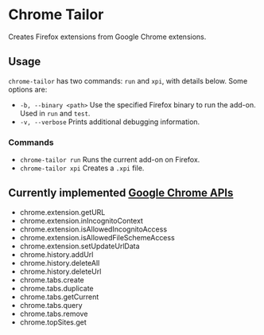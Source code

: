 # Chrome Tailor

Creates Firefox extensions from Google Chrome extensions.

## Usage

`chrome-tailor` has two commands: `run` and `xpi`, with details below. Some options are:

* `-b, --binary <path>` Use the specified Firefox binary to run the add-on. Used in `run` and `test`.
* `-v, --verbose` Prints additional debugging information.

### Commands

* `chrome-tailor run` Runs the current add-on on Firefox.
* `chrome-tailor xpi` Creates a `.xpi` file.

## Currently implemented [Google Chrome APIs][GCAPIs]

* chrome.extension.getURL
* chrome.extension.inIncognitoContext
* chrome.extension.isAllowedIncognitoAccess
* chrome.extension.isAllowedFileSchemeAccess
* chrome.extension.setUpdateUrlData
* chrome.history.addUrl
* chrome.history.deleteAll
* chrome.history.deleteUrl
* chrome.tabs.create
* chrome.tabs.duplicate
* chrome.tabs.getCurrent
* chrome.tabs.query
* chrome.tabs.remove
* chrome.topSites.get

[GCAPIs]:https://developer.chrome.com/extensions/api_index
